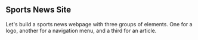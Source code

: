 ## Sports News Site

 Let's build a sports news webpage with three groups of elements.
 One for a logo, another for a navigation menu, and a third for
 an article.



